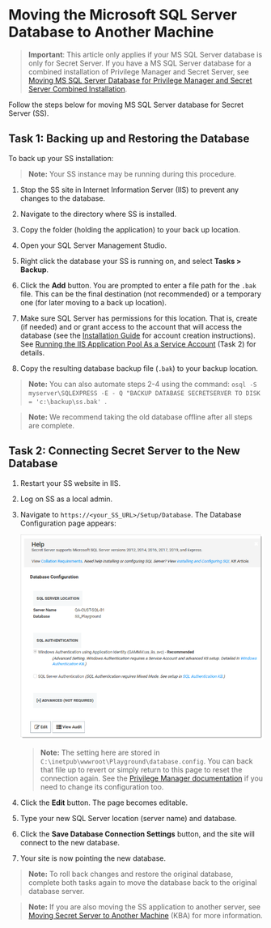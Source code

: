 [title]: # (Moving the Microsoft SQL Server Database to Another Machine)
[tags]: # (Setup,Install,sql server)
[priority]: # (1000)
[redirect]: # "MigrateSecretServerDB"



# Moving the Microsoft SQL Server Database to Another Machine

> **Important**: This article only applies if your MS SQL Server database is only for Secret Server. If you have a MS SQL Server database  for a combined installation of Privilege Manager and Secret Server, see [Moving MS SQL Server Database for Privilege Manager and Secret Server Combined Installation](https://thycotic.force.com/support/s/article/Moving-MS-SQL-Server-Database-for-Privilege-Manager-and-Secret-Server-Combined-Installation).

  Follow the steps below for moving MS SQL Server database for Secret Server (SS).

## Task 1: Backing up and Restoring the Database

To back up your SS installation:

> **Note:** Your SS instance may be running during this procedure.

1. Stop the SS site in Internet Information Server (IIS) to prevent any changes to the database.

1. Navigate to the directory where SS is installed.

1. Copy the  folder (holding the application) to your back up location.

1. Open your SQL Server Management Studio.

1. Right click the database your SS is running on, and select **Tasks \> Backup**.

1. Click the **Add** button. You are prompted to enter a file path for the `.bak` file. This can be the final destination (not recommended) or a temporary one (for later moving to a back up location).


1. Make sure SQL Server has permissions for this location. That is, create (if needed) and or grant access to the account that will access the database (see the [Installation Guide](../index.md) for account creation instructions). See [Running the IIS Application Pool As a Service Account](../running-ss-iis-app-pool-service-account/index.md) (Task 2) for details.

1. Copy the resulting database backup file (`.bak`) to your backup location.

> **Note:** You can also automate steps 2-4 using the command: `osql -S myserver\SQLEXPRESS -E - Q "BACKUP DATABASE SECRETSERVER TO DISK = 'c:\backup\ss.bak' `.

> **Note:** We recommend taking the old database offline after all steps are complete.

##  Task 2: Connecting Secret Server to the New Database

1. Restart your SS website in IIS.

1. Log on SS as a local admin.

1. Navigate to `https://<your_SS_URL>/Setup/Database`. The Database Configuration page appears:

   ![image-20200810114614427](images/image-20200810114614427.png)

   > **Note:** The setting here are stored in `C:\inetpub\wwwroot\Playground\database.config`. You can back that file up to revert or simply return to this page to reset the connection again. See the [Privilege Manager documentation](https://docs.thycotic.com/privman/) if you need to change its configuration too.

1. Click the **Edit** button. The page becomes editable.

1. Type your new SQL Server location (server name) and database.

1. Click the **Save Database Connection Settings** button, and the site will connect to the new database.

1. Your site is now pointing the new database.

> **Note:** To roll back changes and restore the original database, complete both tasks again to move the database back to the original database server.

> **Note:** If you are also moving  the SS application to another server, see [Moving Secret Server to Another Machine](https://thycotic.force.com/support/s/article/ka037000000DpDfAAK/Moving-Secret-Server-to-another-machine) (KBA) for more information.